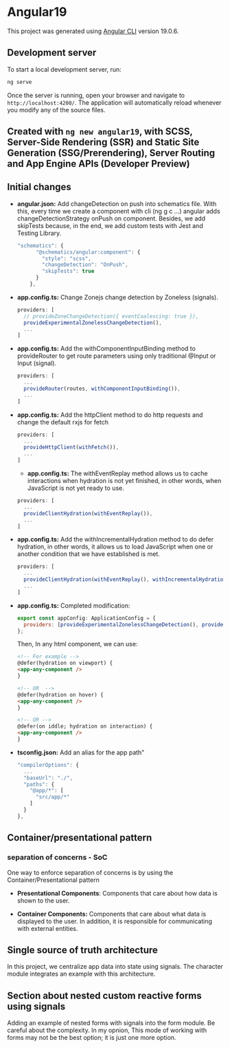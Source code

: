# Angular19

This project was generated using [Angular CLI](https://github.com/angular/angular-cli) version 19.0.6.

## Development server

To start a local development server, run:

```bash
ng serve
```

Once the server is running, open your browser and navigate to `http://localhost:4200/`. The application will automatically reload whenever you modify any of the source files.

## Created with `ng new angular19`, with SCSS, Server-Side Rendering (SSR) and Static Site Generation (SSG/Prerendering), Server Routing and App Engine APIs (Developer Preview)

## Initial changes

- **angular.json:** Add changeDetection on push into schematics file. With this, every time we create a component with cli (ng g c ...) angular adds changeDetectionStrategy onPush on component. Besides, we add skipTests because, in the end, we add custom tests with Jest and Testing Library.

  ```js
  "schematics": {
        "@schematics/angular:component": {
          "style": "scss",
          "changeDetection": "OnPush",
          "skipTests": true
        }
      },
  ```

- **app.config.ts:** Change Zonejs change detection by Zoneless (signals).

  ```js
  providers: [
    // provideZoneChangeDetection({ eventCoalescing: true }),
    provideExperimentalZonelessChangeDetection(),
    ...
  ]
  ```

- **app.config.ts:** Add the withComponentInputBinding method to provideRouter to get route parameters using only traditional @Input or Input (signal).

  ```js
  providers: [
    ...
    provideRouter(routes, withComponentInputBinding()),
    ...
  ]
  ```

- **app.config.ts:** Add the httpClient method to do http requests and change the default rxjs for fetch

  ```js
  providers: [
    ...
    provideHttpClient(withFetch()),
    ...
  ]
  ```

  - **app.config.ts:** The withEventReplay method allows us to cache interactions when hydration is not yet finished, in other words, when JavaScript is not yet ready to use.

  ```js
  providers: [
    ...
    provideClientHydration(withEventReplay()),
    ...
  ]
  ```

- **app.config.ts:** Add the withIncrementalHydration method to do defer hydration, in other words, it allows us to load JavaScript when one or another condition that we have established is met.

  ```js
  providers: [
    ...
    provideClientHydration(withEventReplay(), withIncrementalHydration()),
    ...
  ]
  ```

- **app.config.ts:** Completed modification:

  ```js
  export const appConfig: ApplicationConfig = {
    providers: [provideExperimentalZonelessChangeDetection(), provideRouter(routes, withComponentInputBinding()), provideHttpClient(withFetch()), provideClientHydration(withEventReplay(), withIncrementalHydration())],
  };
  ```

  Then, In any html component, we can use:

  ```html
  <!-- For example -->
  @defer(hydration on viewport) {
  <app-any-component />
  }

  <!-- OR  -->
  @defer(hydration on hover) {
  <app-any-component />
  }

  <!-- OR -->
  @defer(on iddle; hydration on interaction) {
  <app-any-component />
  }
  ```

- **tsconfig.json:** Add an alias for the app path"

  ```js
  "compilerOptions": {
    ...
    "baseUrl": "./",
    "paths": {
      "@app/*": [
        "src/app/*"
      ]
    }
  },
  ```

## Container/presentational pattern

### separation of concerns - SoC

One way to enforce separation of concerns is by using the Container/Presentational pattern

- **Presentational Components**: Components that care about how data is shown to the user.

- **Container Components:** Components that care about what data is displayed to the user. In addition, it is responsible for communicating with external entities.

## Single source of truth architecture

In this project, we centralize app data into state using signals. The character module integrates an example with this architecture.

## Section about nested custom reactive forms using signals

Adding an example of nested forms with signals into the form module. Be careful about the complexity. In my opnion, This mode of working with forms may not be the best option; it is just one more option.
